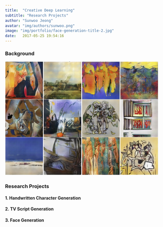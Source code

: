 ```yaml
---
title:  "Creative Deep Learning"
subtitle: "Research Projects"
author: "Sunwoo Jeong"
avatar: "img/authors/sunwoo.png"
image: "img/portfolio/face-generation-title-2.jpg"
date:   2017-05-25 19:54:16
---
```


### Background


<center> <img src="/img/can.jpeg"/> </center>

### Research Projects


#### 1. Handwritten Character Generation


#### 2. TV Script Generation


#### 3. Face Generation


